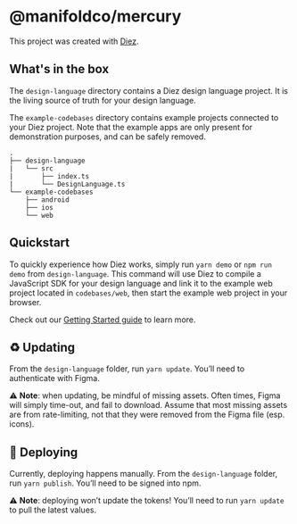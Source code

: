 # @manifoldco/mercury

This project was created with [Diez](https://diez.org).

## What's in the box

The `design-language` directory contains a Diez design language project. It is the living source of truth for your design language.

The `example-codebases` directory contains example projects connected to your Diez project. Note that the example apps are only present for demonstration purposes, and can be safely removed.

```
.
├── design-language
|   └── src
|       ├── index.ts
|       └── DesignLanguage.ts
└── example-codebases
    ├── android
    ├── ios
    └── web
```

## Quickstart

To quickly experience how Diez works, simply run `yarn demo` or `npm run demo` from `design-language`. This command will use Diez to compile a JavaScript SDK for your design language and link it to the example web project located in `codebases/web`, then start the example web project in your browser.

Check out our [Getting Started guide](https://diez.org/getting-started/) to learn more.

## ♻️ Updating

From the `design-language` folder, run `yarn update`. You’ll need to authenticate with Figma.

⚠️ **Note**: when updating, be mindful of missing assets. Often times, Figma will simply time-out, and fail to download. Assume that most missing assets are from rate-limiting, not that they were removed from the Figma file (esp. icons).

## 🚀 Deploying

Currently, deploying happens manually. From the `design-language` folder, run `yarn publish`. You’ll need to be signed into npm.

⚠️ **Note**: deploying won’t update the tokens! You’ll need to run `yarn update` to pull the latest values.
